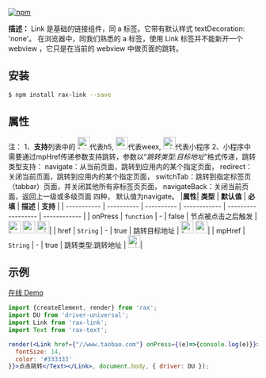 [![npm](https://img.shields.io/npm/v/rax-link.svg)](https://www.npmjs.com/package/rax-link)

**描述：**
Link 是基础的链接组件，同 a 标签。它带有默认样式 textDecoration: 'none'。
在浏览器中，同我们熟悉的 a 标签，使用 Link 标签并不能新开一个 webview ，它只是在当前的 webview 中做页面的跳转。
## 安装

```bash
$ npm install rax-link --save
```
## 属性

注：
1、**支持**列表中的 <img alt="browser" src="https://gw.alicdn.com/tfs/TB1uYFobGSs3KVjSZPiXXcsiVXa-200-200.svg" width="25px" height="25px" />代表h5, <img alt="weex" src="https://gw.alicdn.com/tfs/TB1jM0ebMaH3KVjSZFjXXcFWpXa-200-200.svg" width="25px" height="25px" />代表weex,  <img alt="miniApp" src="https://gw.alicdn.com/tfs/TB1bBpmbRCw3KVjSZFuXXcAOpXa-200-200.svg" width="25px" height="25px" />代表小程序
2、小程序中需要通过mpHref传递参数支持跳转，参数以“*跳转类型:目标地址*”格式传递，跳转类型支持：
navigate：从当前页面，跳转到应用内的某个指定页面，
redirect：关闭当前页面，跳转到应用内的某个指定页面，
switchTab：跳转到指定标签页（tabbar）页面，并关闭其他所有非标签页页面，
navigateBack：关闭当前页面，返回上一级或多级页面 四种，
默认值为navigate。
|**属性**| **类型** | **默认值** | **必填** | **描述**           | **支持** |
| ----------- | ---------- | ---------- | ------------ | ------------------ | ------------ |
| onPress     | `function` | -          |     false         | 节点被点击之后触发 | <img alt="browser" src="https://gw.alicdn.com/tfs/TB1uYFobGSs3KVjSZPiXXcsiVXa-200-200.svg" width="25px" height="25px" /> <img alt="weex" src="https://gw.alicdn.com/tfs/TB1jM0ebMaH3KVjSZFjXXcFWpXa-200-200.svg" width="25px" height="25px" /> <img alt="miniApp" src="https://gw.alicdn.com/tfs/TB1bBpmbRCw3KVjSZFuXXcAOpXa-200-200.svg" width="25px" height="25px" />|
| href     | `String` | -          |      true        | 跳转目标地址 | <img alt="browser" src="https://gw.alicdn.com/tfs/TB1uYFobGSs3KVjSZPiXXcsiVXa-200-200.svg" width="25px" height="25px" /> <img alt="weex" src="https://gw.alicdn.com/tfs/TB1jM0ebMaH3KVjSZFjXXcFWpXa-200-200.svg" width="25px" height="25px" />|
| mpHref     | `String` | -          |     true         | 跳转类型:跳转地址 | <img alt="miniApp" src="https://gw.alicdn.com/tfs/TB1bBpmbRCw3KVjSZFuXXcAOpXa-200-200.svg" width="25px" height="25px" />|
## 示例
[在线 Demo](https://jsplayground.taobao.org/raxplayground/39400f6c-9106-4a91-bfca-6a925658e660)
```jsx
import {createElement, render} from 'rax';
import DU from 'driver-universal';
import Link from 'rax-link';
import Text from 'rax-text';

render(<Link href={"//www.taobao.com"} onPress={(e)=>{console.log(e)}}><Text style={{
  fontSize: 14,
  color: '#333333'
}}>点击跳转</Text></Link>, document.body, { driver: DU });

```
